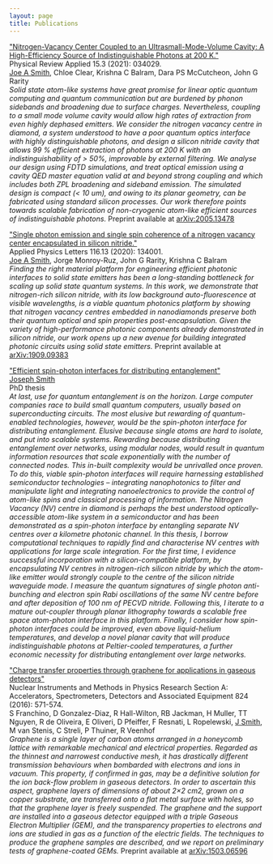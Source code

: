 ```yaml
---
layout: page
title: Publications
---
```



["Nitrogen-Vacancy Center Coupled to an Ultrasmall-Mode-Volume Cavity: A High-Efficiency Source of Indistinguishable Photons at 200 K."](https://journals.aps.org/prapplied/abstract/10.1103/PhysRevApplied.15.034029) \
Physical Review Applied 15.3 (2021): 034029. \
<u>Joe A Smith</u>, Chloe Clear, Krishna C Balram, Dara PS McCutcheon, John G Rarity \
*Solid state atom-like systems have great promise for linear optic quantum computing and quantum communication but are burdened by phonon sidebands and broadening due to surface charges. Nevertheless, coupling to a small mode volume cavity would allow high rates of extraction from even highly dephased emitters. We consider the nitrogen vacancy centre in diamond, a system understood to have a poor quantum optics interface with highly distinguishable photons, and design a silicon nitride cavity that allows 99 % efficient extraction of photons at 200 K with an indistinguishability of > 50%, improvable by external filtering. We analyse our design using FDTD simulations, and treat optical emission using a cavity QED master equation valid at and beyond strong coupling and which includes both ZPL broadening and sideband emission. The simulated design is compact (< 10 um), and owing to its planar geometry, can be fabricated using standard silicon processes. Our work therefore points towards scalable fabrication of non-cryogenic atom-like efficient sources of indistinguishable photons.* 
Preprint available at [arXiv:2005.13478](https://arxiv.org/abs/2005.13478)

["Single photon emission and single spin coherence of a nitrogen vacancy center encapsulated in silicon nitride."](https://aip.scitation.org/doi/full/10.1063/5.0002709) \
Applied Physics Letters 116.13 (2020): 134001. \
<u>Joe A Smith</u>, Jorge Monroy-Ruz, John G Rarity, Krishna C Balram \
*Finding the right material platform for engineering efficient photonic interfaces to solid state emitters has been a long-standing bottleneck for scaling up solid state quantum systems. In this work, we demonstrate that nitrogen-rich silicon nitride, with its low background auto-fluorescence at visible wavelengths, is a viable quantum photonics platform by showing that nitrogen vacancy centres embedded in nanodiamonds preserve both their quantum optical and spin properties post-encapsulation. Given the variety of high-performance photonic components already demonstrated in silicon nitride, our work opens up a new avenue for building integrated photonic circuits using solid state emitters.*
Preprint available at [arXiv:1909.09383](https://arxiv.org/abs/1909.09383)

["Efficient spin-photon interfaces for distributing entanglement"](https://research-information.bris.ac.uk/en/studentTheses/efficient-spin-photon-interfaces-for-distributing-entanglement)\
<u>Joseph Smith</u> \
PhD thesis \
*At last, use for quantum entanglement is on the horizon. Large computer companies race to build small quantum computers, usually based on superconducting circuits. The most elusive but rewarding of quantum-enabled technologies, however, would be the spin-photon interface for distributing entanglement. Elusive because single atoms are hard to isolate, and put into scalable systems. Rewarding because distributing entanglement over networks, using modular nodes, would result in quantum information resources that scale exponentially with the number of connected nodes. This in-built complexity would be unrivalled once proven. To do this, viable spin-photon interfaces will require harnessing established semiconductor technologies – integrating nanophotonics to filter and manipulate light and integrating nanoelectronics to provide the control of atom-like spins and classical processing of information. The Nitrogen Vacancy (NV) centre in diamond is perhaps the best understood optically-accessible atom-like system in a semiconductor and has been demonstrated as a spin-photon interface by entangling separate NV centres over a kilometre photonic channel. In this thesis, I borrow computational techniques to rapidly find and characterise NV centres with applications for large scale integration. For the first time, I evidence successful incorporation with a silicon-compatible platform, by encapsulating NV centres in nitrogen-rich silicon nitride by which the atom-like emitter would strongly couple to the centre of the silicon nitride waveguide mode. I measure the quantum signatures of single photon anti-bunching and electron spin Rabi oscillations of the same NV centre before and after deposition of 100 nm of PECVD nitride. Following this, I iterate to a mature out-coupler through planar lithography towards a scalable free space atom-photon interface in this platform. Finally, I consider how spin-photon interfaces could be improved, even above liquid-helium temperatures, and develop a novel planar cavity that will produce indistinguishable photons at Peltier-cooled temperatures, a further economic necessity for distributing entanglement over large networks.*



["Charge transfer properties through graphene for applications in gaseous detectors"](https://www.sciencedirect.com/science/article/pii/S0168900215014515) \
Nuclear Instruments and Methods in Physics Research Section A: Accelerators, Spectrometers, Detectors and Associated Equipment 824 (2016): 571-574. \
S Franchino, D Gonzalez-Diaz, R Hall-Wilton, RB Jackman, H Muller, TT Nguyen, R de Oliveira, E Oliveri, D Pfeiffer, F Resnati, L Ropelewski, <u>J Smith</u>, M van Stenis, C Streli, P Thuiner, R Veenhof \
*Graphene is a single layer of carbon atoms arranged in a honeycomb lattice with remarkable mechanical and electrical properties. Regarded as the thinnest and narrowest conductive mesh, it has drastically different transmission behaviours when bombarded with electrons and ions in vacuum. This property, if confirmed in gas, may be a definitive solution for the ion back-flow problem in gaseous detectors. In order to ascertain this aspect, graphene layers of dimensions of about 2×2 cm2, grown on a copper substrate, are transferred onto a flat metal surface with holes, so that the graphene layer is freely suspended. The graphene and the support are installed into a gaseous detector equipped with a triple Gaseous Electron Multiplier (GEM), and the transparency properties to electrons and ions are studied in gas as a function of the electric fields. The techniques to produce the graphene samples are described, and we report on preliminary tests of graphene-coated GEMs.*
Preprint available at [arXiv:1503.06596](https://arxiv.org/abs/1503.06596)

